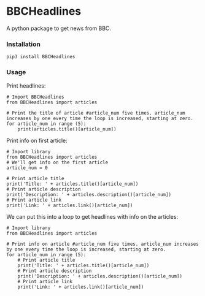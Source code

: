 # BBCHeadlines
A python package to get news from BBC.

### Installation

    pip3 install BBCHeadlines

### Usage
Print headlines:
 
    # Import BBCHeadlines
    from BBCHeadlines import articles

    # Print the title of article #article_num five times. article_num increases by one every time the loop is increased, starting at zero.
    for article_num in range (5):
        print(articles.title()[article_num])
Print info on first article:
    
    # Import library
    from BBCHeadlines import articles
    # We'll get info on the first article
    article_num = 0

    # Print article title
    print('Title: ' + articles.title()[article_num])
    # Print article description
    print('Description: ' + articles.description()[article_num])
    # Print article link
    print('Link: ' + articles.link()[article_num])
We can put this into a loop to get headlines with info on the articles:

    # Import library
    from BBCHeadlines import articles

    # Print info on article #article_num five times. article_num increases by one every time the loop is increased, starting at zero.
    for article_num in range (5):
        # Print article title
        print('Title: ' + articles.title()[article_num])
        # Print article description
        print('Description: ' + articles.description()[article_num])
        # Print article link
        print('Link: ' + articles.link()[article_num])

